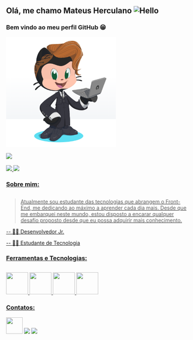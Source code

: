 
## Olá, me chamo Mateus Herculano <img src="https://raw.githubusercontent.com/iampavangandhi/iampavangandhi/master/gifs/Hi.gif" alt="Hello" width="30px"/> 

### Bem vindo ao meu perfil GitHub :grin:

<img src="https://github.com/MateusHerculano01/MateusHerculano01/blob/main/octocat.png" alt="pc" width="300px"/>

![](https://komarev.com/ghpvc/?username=MateusHerculano01)
  

<div>
<a href="https://github.com/MateusHerculano01">
<img height="180em" src="https://github-readme-stats.vercel.app/api/top-langs/?username=MateusHerculano01&layout=compact&langs_count=7&theme=dracula"/>
<img height="180em" src="https://github-readme-stats.vercel.app/api?username=MateusHerculano01&show_icons=true&theme=dracula&include_all_commits=true&count_private=true"/>
</div>

<!--
**MateusHerculano01/MateusHerculano01** is a ✨ _special_ ✨ repository because its `README.md` (this file) appears on your GitHub profile.

Here are some ideas to get you started:

- 🔭 I’m currently working on ...
- 🌱 I’m currently learning ...
- 👯 I’m looking to collaborate on ...
- 🤔 I’m looking for help with ...
- 💬 Ask me about ...
- 📫 How to reach me: ...
- 😄 Pronouns: ...
- ⚡ Fun fact: ...
-->

### Sobre mim:
##
> Atualmente sou estudante das tecnologias que abrangem o Front-End, me dedicando ao máximo a aprender cada dia mais. Desde que me embarquei neste mundo, estou disposto a encarar qualquer desafio proposto desde que eu possa adquirir mais conhecimento.

-- 👨‍💻 Desenvolvedor Jr.

-- 👨‍🎓 Estudante de Tecnologia


### Ferramentas e Tecnologias:
##
<p align="justify">
  <img src="https://cdn.jsdelivr.net/gh/devicons/devicon/icons/git/git-original.svg" width="60" height="60"/>
  <img src="https://cdn.jsdelivr.net/gh/devicons/devicon/icons/html5/html5-original.svg" width="60" height="60"/>
  <img src="https://cdn.jsdelivr.net/gh/devicons/devicon/icons/css3/css3-original.svg" width="60" height="60"/>
  <img src="https://cdn.jsdelivr.net/gh/devicons/devicon/icons/javascript/javascript-original.svg" width="60" height="60"/>
  
</p>

### Contatos:

<div>

<a href="https://www.facebook.com/mateus.herculano01/" target="_blank"><img src="https://cdn.jsdelivr.net/gh/devicons/devicon/icons/facebook/facebook-original.svg" width="45" height="45" target="_blank"/></a>
<a href = "mailto:contato@mateusherculano0@gmail.com"><img src="https://img.shields.io/badge/Gmail-D14836?style=for-the-badge&logo=gmail&logoColor=white" target="_blank"></a>
<a href="https://www.linkedin.com/in/mateus-herculano001" target="_blank"><img src="https://img.shields.io/badge/-LinkedIn-%230077B5?style=for-the-badge&logo=linkedin&logoColor=white" target="_blank"></a>   
</div>
